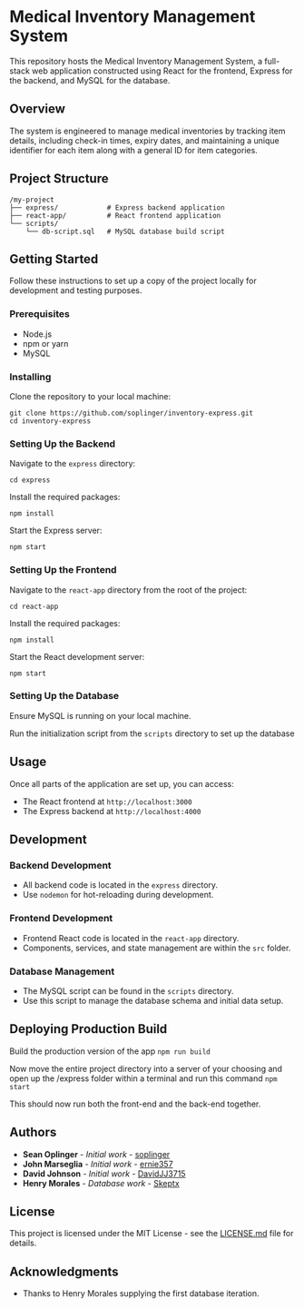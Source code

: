 # Medical Inventory Management System

This repository hosts the Medical Inventory Management System, a full-stack web application constructed using React for the frontend, Express for the backend, and MySQL for the database.

## Overview

The system is engineered to manage medical inventories by tracking item details, including check-in times, expiry dates, and maintaining a unique identifier for each item along with a general ID for item categories.

## Project Structure

    /my-project
    ├── express/            # Express backend application
    ├── react-app/          # React frontend application
    └── scripts/
        └── db-script.sql   # MySQL database build script

## Getting Started

Follow these instructions to set up a copy of the project locally for development and testing purposes.

### Prerequisites

- Node.js
- npm or yarn
- MySQL

### Installing

Clone the repository to your local machine:

    git clone https://github.com/soplinger/inventory-express.git
    cd inventory-express

### Setting Up the Backend

Navigate to the `express` directory:

    cd express

Install the required packages:

    npm install

Start the Express server:

    npm start

### Setting Up the Frontend

Navigate to the `react-app` directory from the root of the project:

    cd react-app

Install the required packages:

    npm install

Start the React development server:

    npm start

### Setting Up the Database

Ensure MySQL is running on your local machine.

Run the initialization script from the `scripts` directory to set up the database

## Usage

Once all parts of the application are set up, you can access:

- The React frontend at `http://localhost:3000`
- The Express backend at `http://localhost:4000`

## Development

### Backend Development

- All backend code is located in the `express` directory.
- Use `nodemon` for hot-reloading during development.

### Frontend Development

- Frontend React code is located in the `react-app` directory.
- Components, services, and state management are within the `src` folder.

### Database Management

- The MySQL script can be found in the `scripts` directory.
- Use this script to manage the database schema and initial data setup.

## Deploying Production Build

Build the production version of the app
`npm run build`

Now move the entire project directory into a server of your choosing and
open up the /express folder within a terminal and run this command
`npm start`

This should now run both the front-end and the back-end together.

## Authors

- **Sean Oplinger** - _Initial work_ - [soplinger](https://github.com/soplinger)
- **John Marseglia** - _Initial work_ - [ernie357](https://github.com/ernie357)
- **David Johnson** - _Initial work_ - [DavidJJ3715](https://github.com/DavidJJ3715)
- **Henry Morales** - _Database work_ - [Skeptx](https://github.com/Skeptx)

## License

This project is licensed under the MIT License - see the [LICENSE.md](LICENSE.md) file for details.

## Acknowledgments

- Thanks to Henry Morales supplying the first database iteration.

